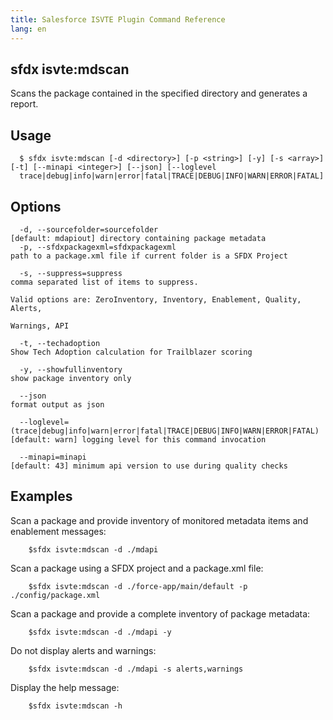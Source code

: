 ```yaml
---
title: Salesforce ISVTE Plugin Command Reference
lang: en
---
```


## sfdx isvte:mdscan 
Scans the package contained in the specified directory and generates a report.


## Usage 
```
  $ sfdx isvte:mdscan [-d <directory>] [-p <string>] [-y] [-s <array>] [-t] [--minapi <integer>] [--json] [--loglevel 
  trace|debug|info|warn|error|fatal|TRACE|DEBUG|INFO|WARN|ERROR|FATAL]
```
## Options
```
  -d, --sourcefolder=sourcefolder                                                   [default: mdapiout] directory containing package metadata
  -p, --sfdxpackagexml=sfdxpackagexml                                               path to a package.xml file if current folder is a SFDX Project

  -s, --suppress=suppress                                                           comma separated list of items to suppress.
                                                                                    Valid options are: ZeroInventory, Inventory, Enablement, Quality, Alerts, 
                                                                                    Warnings, API

  -t, --techadoption                                                                Show Tech Adoption calculation for Trailblazer scoring

  -y, --showfullinventory                                                           show package inventory only

  --json                                                                            format output as json

  --loglevel=(trace|debug|info|warn|error|fatal|TRACE|DEBUG|INFO|WARN|ERROR|FATAL)  [default: warn] logging level for this command invocation

  --minapi=minapi                                                                   [default: 43] minimum api version to use during quality checks

```

## Examples

  Scan a package and provide inventory of monitored metadata items and enablement messages:
```
  	$sfdx isvte:mdscan -d ./mdapi
```

  Scan a package using a SFDX project and a package.xml file:
```
  	$sfdx isvte:mdscan -d ./force-app/main/default -p ./config/package.xml
```

  Scan a package and provide a complete inventory of package metadata:
```  
  	$sfdx isvte:mdscan -d ./mdapi -y
```

  Do not display alerts and warnings:
```
  	$sfdx isvte:mdscan -d ./mdapi -s alerts,warnings
```

  Display the help message:
```
  	$sfdx isvte:mdscan -h
```

